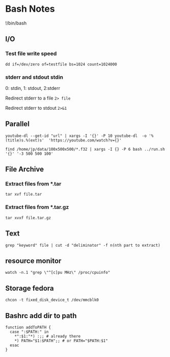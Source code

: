 # Bash Notes

!/bin/bash

## I/O

### Test file write speed 
`dd if=/dev/zero of=testfile bs=1024 count=1024000`

### stderr and stdout stdin 
0: stdin, 1: stdout, 2:stderr

Redirect stderr to a file `2> file `

Redirect stderr to stdout `2>&1 `



## Parallel
`youtube-dl --get-id "url" | xargs -I '{}' -P 10 youtube-dl  -o '%(title)s.%(ext)s'  'https://youtube.com/watch?v={}'`

`find /home/jp/data/100x500x500/*.f32 | xargs -I {} -P 6 bash ../run.sh '{}' '-3 500 500 100'`

## File Archive 

### Extract files from *.tar
```tar xvf file.tar```

### Extract files from *.tar.gz
```tar xvxf file.tar.gz```

## Text 

`grep "keyword" file | cut -d "deliminator" -f n(nth part to extract)`

## resource monitor

`watch -n.1 "grep \"^[c]pu MHz\" /proc/cpuinfo"`

## Storage fedora 

`chcon -t fixed_disk_device_t /dev/mmcblk0` 

## Bashrc add dir to path

```
function addToPATH {
  case ":$PATH:" in
    *":$1:"*) :;; # already there
    *) PATH="$1:$PATH";; # or PATH="$PATH:$1"
  esac
}
```

